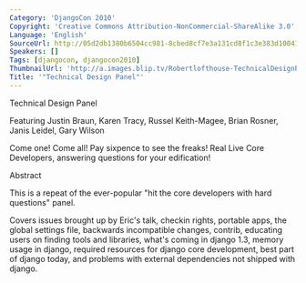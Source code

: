 ```yaml
---
Category: 'DjangoCon 2010'
Copyright: 'Creative Commons Attribution-NonCommercial-ShareAlike 3.0'
Language: 'English'
SourceUrl: http://05d2db1380b6504cc981-8cbed8cf7e3a131cd8f1c3e383d10041.r93.cf2.rackcdn.com/djangocon-2010/43_technical-design-panel.flv
Speakers: []
Tags: [djangocon, djangocon2010]
ThumbnailUrl: 'http://a.images.blip.tv/Robertlofthouse-TechnicalDesignPanel332.png'
Title: '"Technical Design Panel"'
---
```

Technical Design Panel

Featuring Justin Braun, Karen Tracy, Russel Keith-Magee, Brian Rosner, Janis
Leidel, Gary Wilson

Come one! Come all! Pay sixpence to see the freaks! Real Live Core Developers,
answering questions for your edification!

Abstract

This is a repeat of the ever-popular "hit the core developers with hard
questions" panel.

Covers issues brought up by Eric's talk, checkin rights, portable apps, the
global settings file, backwards incompatible changes, contrib, educating users
on finding tools and libraries, what's coming in django 1.3, memory usage in
django, required resources for django core development, best part of django
today, and problems with external dependencies not shipped with django.

